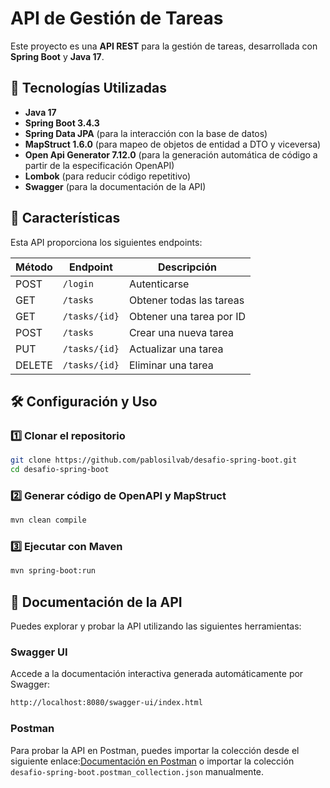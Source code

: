 # **API de Gestión de Tareas**

Este proyecto es una **API REST** para la gestión de tareas, desarrollada con **Spring Boot** y **Java 17**.

## 🚀 **Tecnologías Utilizadas**

- **Java 17**
- **Spring Boot 3.4.3**
- **Spring Data JPA** (para la interacción con la base de datos)
- **MapStruct 1.6.0** (para mapeo de objetos de entidad a DTO y viceversa)
- **Open Api Generator 7.12.0** (para la generación automática de código a partir de la especificación OpenAPI)
- **Lombok** (para reducir código repetitivo)
- **Swagger** (para la documentación de la API)

## 📌 **Características**

Esta API proporciona los siguientes endpoints:

| Método | Endpoint      | Descripción              |  
|--------|---------------|--------------------------|  
| POST   | `/login`      | Autenticarse             |  
| GET    | `/tasks`      | Obtener todas las tareas |  
| GET    | `/tasks/{id}` | Obtener una tarea por ID |  
| POST   | `/tasks`      | Crear una nueva tarea    |  
| PUT    | `/tasks/{id}` | Actualizar una tarea     |  
| DELETE | `/tasks/{id}` | Eliminar una tarea       |  

## 🛠️ **Configuración y Uso**

### 1️⃣ Clonar el repositorio
```bash
git clone https://github.com/pablosilvab/desafio-spring-boot.git
cd desafio-spring-boot
```

### 2️⃣ Generar código de OpenAPI y MapStruct
```bash
mvn clean compile
```

### 3️⃣ Ejecutar con Maven
```bash
mvn spring-boot:run
```

## 📄 Documentación de la API

Puedes explorar y probar la API utilizando las siguientes herramientas:

### Swagger UI
Accede a la documentación interactiva generada automáticamente por Swagger:
```bash
http://localhost:8080/swagger-ui/index.html
```
### Postman
Para probar la API en Postman, puedes importar la colección desde el siguiente enlace:[Documentación en Postman](https://documenter.getpostman.com/view/1979123/2sAYkBthJ3)
o importar la colección `desafio-spring-boot.postman_collection.json` manualmente. 

